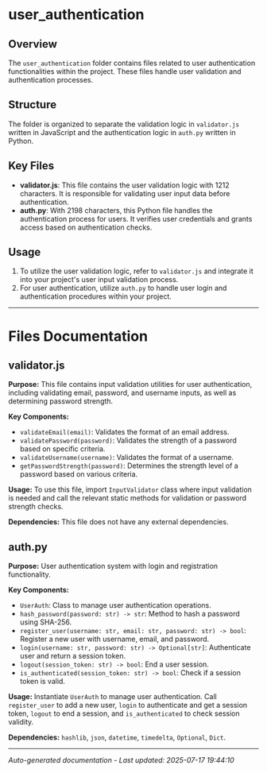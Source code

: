# user_authentication

## Overview
The `user_authentication` folder contains files related to user authentication functionalities within the project. These files handle user validation and authentication processes.

## Structure
The folder is organized to separate the validation logic in `validator.js` written in JavaScript and the authentication logic in `auth.py` written in Python.

## Key Files
- **validator.js**: This file contains the user validation logic with 1212 characters. It is responsible for validating user input data before authentication.
- **auth.py**: With 2198 characters, this Python file handles the authentication process for users. It verifies user credentials and grants access based on authentication checks.

## Usage
1. To utilize the user validation logic, refer to `validator.js` and integrate it into your project's user input validation process.
2. For user authentication, utilize `auth.py` to handle user login and authentication procedures within your project.

---

# Files Documentation

## validator.js

**Purpose:** This file contains input validation utilities for user authentication, including validating email, password, and username inputs, as well as determining password strength.

**Key Components:**
- `validateEmail(email)`: Validates the format of an email address.
- `validatePassword(password)`: Validates the strength of a password based on specific criteria.
- `validateUsername(username)`: Validates the format of a username.
- `getPasswordStrength(password)`: Determines the strength level of a password based on various criteria.

**Usage:** To use this file, import `InputValidator` class where input validation is needed and call the relevant static methods for validation or password strength checks.

**Dependencies:** This file does not have any external dependencies.

## auth.py

**Purpose:** User authentication system with login and registration functionality.

**Key Components:**
- `UserAuth`: Class to manage user authentication operations.
- `hash_password(password: str) -> str`: Method to hash a password using SHA-256.
- `register_user(username: str, email: str, password: str) -> bool`: Register a new user with username, email, and password.
- `login(username: str, password: str) -> Optional[str]`: Authenticate user and return a session token.
- `logout(session_token: str) -> bool`: End a user session.
- `is_authenticated(session_token: str) -> bool`: Check if a session token is valid.

**Usage:** Instantiate `UserAuth` to manage user authentication. Call `register_user` to add a new user, `login` to authenticate and get a session token, `logout` to end a session, and `is_authenticated` to check session validity.

**Dependencies:** `hashlib`, `json`, `datetime`, `timedelta`, `Optional`, `Dict`.

---
*Auto-generated documentation - Last updated: 2025-07-17 19:44:10*
